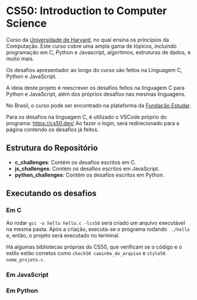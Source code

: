# CS50: Introduction to Computer Science

Curso da [Universidade de Harvard](https://pll.harvard.edu/course/cs50-introduction-computer-science), no qual ensina os príncipios da Computação. Este curso cobre uma ampla gama de tópicos, incluindo programação em C, Python e Javascript, algoritmos, estruturas de dados, e muito mais.

Os desafios apresentador ao longo do curso são feitos na Linguagem C, Python e JavaScript.

A ideia deste projeto é reescrever os desafios feitos na linguagem C para Python e JavaScript, além dos próprios desafios nas mesmas linguagens.

No Brasil, o curso pode ser encontrado na plataforma da [Fundação Estudar](https://ead.estudar.org.br/).

Para os desafios na linguagem C, é utilizado o VSCode próprio do programa: https://cs50.dev/
Ao fazer o login, será redirecionado para a página contendo os desafios já feitos.

## Estrutura do Repositório

- **c_challenges**: Contém os desafios escritos em C.
- **js_challenges**: Contém os desafios escritos em JavaScript.
- **python_challenges**: Contém os desafios escritos em Python.

## Executando os desafios

### Em C

Ao rodar ```gcc -o hello hello.c -lcs50``` será criado um arquivo executável na mesma pasta. Após a criação, executa-se o programa rodando ``` ./hello``` e, então, o projeto será executado no terminal.

Há algumas bibliotecas próprias do CS50, que verificam se o código e o estilo estão corretos como ```check50 caminho_do_arquivo``` e ```style50 nome_projeto.c```.

### Em JavaScript

### Em Python